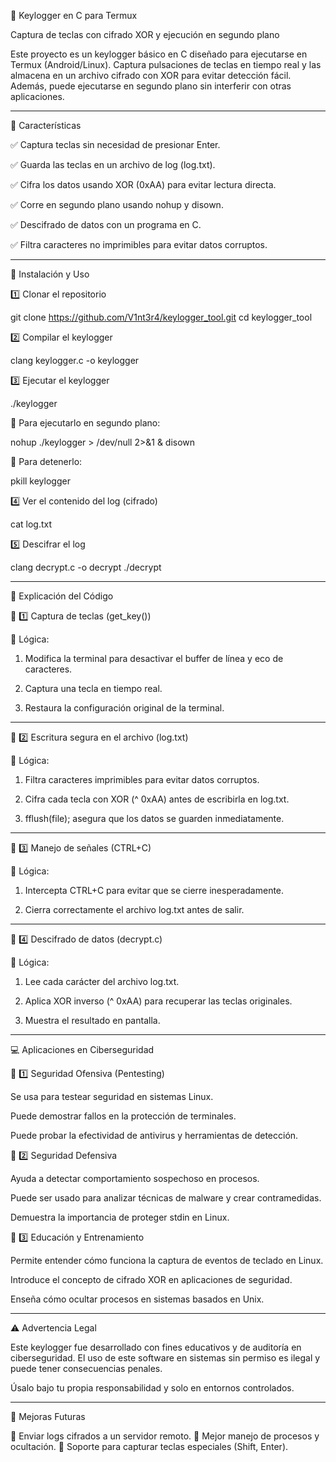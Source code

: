 
🔐 Keylogger en C para Termux

Captura de teclas con cifrado XOR y ejecución en segundo plano

Este proyecto es un keylogger básico en C diseñado para ejecutarse en Termux (Android/Linux). Captura pulsaciones de teclas en tiempo real y las almacena en un archivo cifrado con XOR para evitar detección fácil. Además, puede ejecutarse en segundo plano sin interferir con otras aplicaciones.


---

📌 Características

✅ Captura teclas sin necesidad de presionar Enter.

✅ Guarda las teclas en un archivo de log (log.txt).

✅ Cifra los datos usando XOR (0xAA) para evitar lectura directa.

✅ Corre en segundo plano usando nohup y disown.

✅ Descifrado de datos con un programa en C.

✅ Filtra caracteres no imprimibles para evitar datos corruptos.


---

🔧 Instalación y Uso

1️⃣ Clonar el repositorio

git clone https://github.com/V1nt3r4/keylogger_tool.git
cd keylogger_tool

2️⃣ Compilar el keylogger

clang keylogger.c -o keylogger

3️⃣ Ejecutar el keylogger

./keylogger

🔹 Para ejecutarlo en segundo plano:

nohup ./keylogger > /dev/null 2>&1 &
disown

🔹 Para detenerlo:

pkill keylogger

4️⃣ Ver el contenido del log (cifrado)

cat log.txt

5️⃣ Descifrar el log

clang decrypt.c -o decrypt
./decrypt


---

📜 Explicación del Código

🔹 1️⃣ Captura de teclas (get_key())

📌 Lógica:

1. Modifica la terminal para desactivar el buffer de línea y eco de caracteres.


2. Captura una tecla en tiempo real.


3. Restaura la configuración original de la terminal.




---

🔹 2️⃣ Escritura segura en el archivo (log.txt)

📌 Lógica:

1. Filtra caracteres imprimibles para evitar datos corruptos.


2. Cifra cada tecla con XOR (^ 0xAA) antes de escribirla en log.txt.


3. fflush(file); asegura que los datos se guarden inmediatamente.




---

🔹 3️⃣ Manejo de señales (CTRL+C)

📌 Lógica:

1. Intercepta CTRL+C para evitar que se cierre inesperadamente.


2. Cierra correctamente el archivo log.txt antes de salir.




---

🔹 4️⃣ Descifrado de datos (decrypt.c)

📌 Lógica:

1. Lee cada carácter del archivo log.txt.


2. Aplica XOR inverso (^ 0xAA) para recuperar las teclas originales.


3. Muestra el resultado en pantalla.




---

💻 Aplicaciones en Ciberseguridad

🔹 1️⃣ Seguridad Ofensiva (Pentesting)

Se usa para testear seguridad en sistemas Linux.

Puede demostrar fallos en la protección de terminales.

Puede probar la efectividad de antivirus y herramientas de detección.


🔹 2️⃣ Seguridad Defensiva

Ayuda a detectar comportamiento sospechoso en procesos.

Puede ser usado para analizar técnicas de malware y crear contramedidas.

Demuestra la importancia de proteger stdin en Linux.


🔹 3️⃣ Educación y Entrenamiento

Permite entender cómo funciona la captura de eventos de teclado en Linux.

Introduce el concepto de cifrado XOR en aplicaciones de seguridad.

Enseña cómo ocultar procesos en sistemas basados en Unix.



---

⚠️ Advertencia Legal

Este keylogger fue desarrollado con fines educativos y de auditoría en ciberseguridad.
El uso de este software en sistemas sin permiso es ilegal y puede tener consecuencias penales.

Úsalo bajo tu propia responsabilidad y solo en entornos controlados.


---

🎯 Mejoras Futuras

🔹 Enviar logs cifrados a un servidor remoto.
🔹 Mejor manejo de procesos y ocultación.
🔹 Soporte para capturar teclas especiales (Shift, Enter).


 